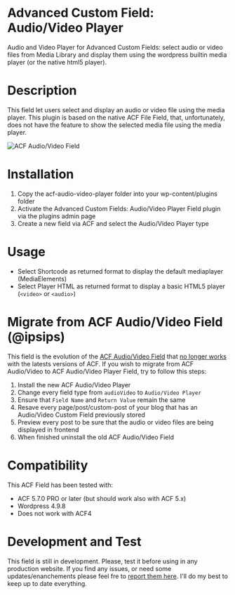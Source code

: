 # Advanced Custom Field: Audio/Video Player
Audio and Video Player for Advanced Custom Fields: select audio or video files from Media Library and display them using the wordpress builtin media player (or the native html5 player). 

# Description
This field let users select and display an audio or video file using the media player.
This plugin is based on the native ACF File Field, that, unfortunately, does not have the feature to show the selected media file using the media player.

![ACF Audio/Video Field](https://github.com/ipsips/acf-audio-video/blob/master/acf-audio-video-screencast.gif)

# Installation
1. Copy the acf-audio-video-player folder into your wp-content/plugins folder
2. Activate the Advanced Custom Fields: Audio/Video Player Field plugin via the plugins admin page
3. Create a new field via ACF and select the Audio/Video Player type

# Usage
- Select Shortcode as returned format to display the default mediaplayer (MediaElements)
- Select Player HTML as returned format to display a basic HTML5 player (`<video>` or `<audio>`)


# Migrate from ACF Audio/Video Field (@ipsips)
This field is the evolution of the [ACF Audio/Video Field](https://github.com/ipsips/acf-audio-video) that [no longer works](https://github.com/ipsips/acf-audio-video/issues) with the latests versions of ACF.
If you wish to migrate from ACF Audio/Video to ACF Audio/Video Player Field, try to follow this steps:
1. Install the new ACF Audio/Video Player
2. Change every field type from `audioVideo` to `Audio/Video Player`
3. Ensure that `Field Name` and `Return Value` remain the same
4. Resave every page/post/custom-post of your blog that has an Audio/Video Custom Field previously stored
5. Preview every post to be sure that the audio or video files are being displayed in frontend
6. When finished uninstall the old ACF Audio/Video Field


# Compatibility
This ACF Field has been tested with:
- ACF 5.7.0 PRO or later (but should work also with ACF 5.x)
- Wordpress 4.9.8
- Does not work with ACF4

# Development and Test
This field is still in development.
Please, test it before using in any production website.
If you find any issues, or need some updates/enanchements please feel fre to [report them here](https://github.com/virgo79/acf-audio-video-player/issues). I'll do my best to keep up to date everything.

